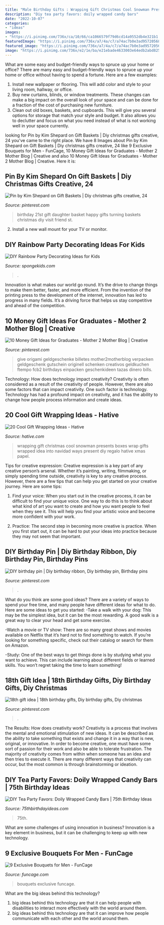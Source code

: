 ```yaml
---
title: "Male Birthday Gifts : Wrapping Gift Christmas Cool Snowman Presents Boxes Wrap Gifts Wrapped Idea Into Navidad Ways Present Diy Regalo Hative Xmas Papel"
description: "Diy tea party favors: doily wrapped candy bars"
date: "2022-10-07"
categories:
- "ideas"
images:
- "https://i.pinimg.com/736x/ca/10/66/ca1066579f79d6cd14a9552db4e321b1.jpg"
featuredImage: "https://i.pinimg.com/736x/a7/4a/c7/a74ac7b0e3ad95720568341da4eacc73.jpg"
featured_image: "https://i.pinimg.com/736x/a7/4a/c7/a74ac7b0e3ad95720568341da4eacc73.jpg"
image: "https://i.pinimg.com/736x/e2/1e/ba/e21ebade4633003e64edb2abd8250de6--st-birthday-basket-happy-st-birthday.jpg"
---
```



What are some easy and budget-friendly ways to spruce up your home or office?
There are many easy and budget-friendly ways to spruce up your home or office without having to spend a fortune. Here are a few examples: 
1. Install new wallpaper or flooring. This will add color and style to your living room, hallway, or office. 
2. Buy new curtains, blinds, or window treatments. These changes can make a big impact on the overall look of your space and can be done for a fraction of the cost of purchasing new furniture. 
3. Clean out old boxes, baskets, and cupboards. This will give you several options for storage that match your style and budget. It also allows you to declutter and focus on what you need instead of what is not working well in your space currently. 

	

		
looking for Pin by Kim Shepard on Gift Baskets | Diy christmas gifts creative, 24 you've came to the right place. We have 8 Images about Pin by Kim Shepard on Gift Baskets | Diy christmas gifts creative, 24 like 9 Exclusive Bouquets for Men - FunCage, 10 Money Gift Ideas for Graduates - Mother 2 Mother Blog | Creative and also 10 Money Gift Ideas for Graduates - Mother 2 Mother Blog | Creative. Here it is:
		
    
## Pin By Kim Shepard On Gift Baskets | Diy Christmas Gifts Creative, 24

<img loading=lazy src="https://i.pinimg.com/736x/e2/1e/ba/e21ebade4633003e64edb2abd8250de6--st-birthday-basket-happy-st-birthday.jpg" onerror="this.onerror=null;this.src='https://tse3.mm.bing.net/th?id=OIP.GfXz30sZdMMsFV3BAhWYTgHaJ6&amp;pid=15.1';" alt="Pin by Kim Shepard on Gift Baskets | Diy christmas gifts creative, 24">

_Source: pinterest.com_

>birthday 21st gift daughter basket happy gifts turning baskets christmas diy visit friend st. 

	

2. Install a new wall mount for your TV or monitor.

    
## DIY Rainbow Party Decorating Ideas For Kids

<img loading=lazy src="https://spongekids.com/wp-content/uploads/2014/11/diy-rainbow-party-decorating-ideas/5-rainbow-table-decor.jpg" onerror="this.onerror=null;this.src='https://tse4.mm.bing.net/th?id=OIP.nMuxdESfSZj1uaUReL2v-AHaLI&amp;pid=15.1';" alt="DIY Rainbow Party Decorating Ideas for Kids">

_Source: spongekids.com_

>. 

	

Innovation is what makes our world go round. It’s the drive to change things to make them better, faster, and more efficient. From the invention of the printing press to the development of the internet, innovation has led to progress in many fields. It’s a driving force that helps us stay competitive and ahead of the competition.

    
## 10 Money Gift Ideas For Graduates - Mother 2 Mother Blog | Creative

<img loading=lazy src="https://i.pinimg.com/736x/ca/10/66/ca1066579f79d6cd14a9552db4e321b1.jpg" onerror="this.onerror=null;this.src='https://tse3.mm.bing.net/th?id=OIP.oXxRx6H0rg03pYMOLEF26AHaJ4&amp;pid=15.1';" alt="10 Money Gift Ideas for Graduates - Mother 2 Mother Blog | Creative">

_Source: pinterest.com_

>give origami geldgeschenke billetes mother2motherblog verpacken geldgeschenk gutschein originell schenken creativos geldkuchen ftempo fcb2 birthdays einpacken geschenkideen tazas dinero bills. 

	

Technology: How does technology impact creativity?
Creativity is often considered as a result of the creativity of people. However, there are also some factors that can impact creativity. One such factor is technology. Technology has had a profound impact on creativity, and it has the ability to change how people process information and create ideas.

    
## 20 Cool Gift Wrapping Ideas - Hative

<img loading=lazy src="https://hative.com/wp-content/uploads/2014/10/gift-wrapping-ideas/7-cool-gift-wrapping-ideas.jpg" onerror="this.onerror=null;this.src='https://tse2.mm.bing.net/th?id=OIP.FCGR5qcVwaA-UGUQzGBzGgHaM2&amp;pid=15.1';" alt="20 Cool Gift Wrapping Ideas - Hative">

_Source: hative.com_

>wrapping gift christmas cool snowman presents boxes wrap gifts wrapped idea into navidad ways present diy regalo hative xmas papel. 

	

Tips for creative expression:
Creative expression is a key part of any creative person’s arsenal. Whether it’s painting, writing, filmmaking, or simply spending time outside, creativity is key to any creative process. However, there are a few tips that can help you get started on your creative journey. Here are some tips:
1. Find your voice: When you start out in the creative process, it can be difficult to find your unique voice. One way to do this is to think about what kind of art you want to create and how you want people to feel when they see it. This will help you find your artistic voice and become more confident with your work.

2. Practice: The second step in becoming more creative is practice. When you first start out, it can be hard to put your ideas into practice because they may not seem that important.

    
## DIY Birthday Pin | Diy Birthday Ribbon, Diy Birthday Pin, Birthday Pins

<img loading=lazy src="https://i.pinimg.com/736x/14/b9/76/14b97690f549ca402e6b7f7ec4fefe2c.jpg" onerror="this.onerror=null;this.src='https://tse2.mm.bing.net/th?id=OIP.9HohkMpmOBKPBTLvrDaIdQHaNK&amp;pid=15.1';" alt="DIY birthday pin | Diy birthday ribbon, Diy birthday pin, Birthday pins">

_Source: pinterest.com_

>. 

	

What do you think are some good ideas?
There are a variety of ways to spend your free time, and many people have different ideas for what to do. Here are some ideas to get you started: 
-Take a walk with your dog: This may be the simplest idea, but it can be the most rewarding. A good walk is a great way to clear your head and get some exercise. 

-Watch a movie or TV show: There are so many great shows and movies available on Netflix that it’s hard not to find something to watch. If you’re looking for something specific, check out their catalog or search for them on Amazon. 

-Study: One of the best ways to get things done is by studying what you want to achieve. This can include learning about different fields or learned skills. You won’t regret taking the time to learn something!

    
## 18th Gift Idea | 18th Birthday Gifts, Diy Birthday Gifts, Diy Christmas

<img loading=lazy src="https://i.pinimg.com/736x/a7/4a/c7/a74ac7b0e3ad95720568341da4eacc73.jpg" onerror="this.onerror=null;this.src='https://tse3.mm.bing.net/th?id=OIP.Ft_LFEuzb0nPEaT9phtqlAHaNK&amp;pid=15.1';" alt="18th gift idea | 18th birthday gifts, Diy birthday gifts, Diy christmas">

_Source: pinterest.com_

>. 

	

The Results: How does creativity work?
Creativity is a process that involves the mental and emotional stimulation of new ideas. It can be described as the ability to take something that exists and change it in a way that is new, original, or innovative. In order to become creative, one must have some sort of passion for their work and also be able to tolerate frustration. The majority of creativity comes from within when someone has an idea and then tries to execute it. There are many different ways that creativity can occur, but the most common is through brainstorming or ideation.

    
## DIY Tea Party Favors: Doily Wrapped Candy Bars | 75th Birthday Ideas

<img loading=lazy src="https://www.75thbirthdayideas.com/wp-content/uploads/2014/03/db55303306994d9d7708fa8a496d3149.jpg" onerror="this.onerror=null;this.src='https://tse2.mm.bing.net/th?id=OIP.DvP61oKXHx9_WV6bYauY2wHaLH&amp;pid=15.1';" alt="DIY Tea Party Favors: Doily Wrapped Candy Bars | 75th Birthday Ideas">

_Source: 75thbirthdayideas.com_

>75th. 

	

What are some challenges of using innovation in business?
Innovation is a key element in business, but it can be challenging to keep up with new technology.

    
## 9 Exclusive Bouquets For Men - FunCage

<img loading=lazy src="http://www.funcage.com/blog/wp-content/uploads/2013/03/Exclusive-Bouquets-for-Men-003.jpg" onerror="this.onerror=null;this.src='https://tse2.mm.bing.net/th?id=OIP.vBYvMEC6uSs-OIzvkYrhIgHaMa&amp;pid=15.1';" alt="9 Exclusive Bouquets for Men - FunCage">

_Source: funcage.com_

>bouquets exclusive funcage. 

	

What are the big ideas behind this technology?
1. big ideas behind this technology are that it can help people with disabilities to interact more effectively with the world around them.
2. big ideas behind this technology are that it can improve how people communicate with each other and the world around them.

